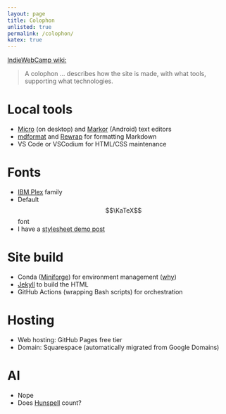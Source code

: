 ```yaml
---
layout: page
title: Colophon
unlisted: true
permalink: /colophon/
katex: true
---
```


[IndieWebCamp wiki:](https://indieweb.org/colophon)

> A colophon … describes how the site is made, with what tools, supporting what
> technologies.

# Local tools

- [Micro](https://micro-editor.github.io/) (on desktop) and
  [Markor](https://github.com/gsantner/markor) (Android) text editors
- [mdformat](https://mdformat.readthedocs.io/en/stable/) and
  [Rewrap](https://marketplace.visualstudio.com/items?itemName=stkb.rewrap) for
  formatting Markdown
- VS Code or VSCodium for HTML/CSS maintenance

# Fonts

- [IBM Plex](https://github.com/IBM/plex) family
- Default $$\KaTeX$$ font
- I have a <a href="{% post_url 1970-01-01-formats-masterpost %}">stylesheet
  demo post</a>

# Site build

- Conda ([Miniforge](https://github.com/conda-forge/miniforge)) for environment
  management (<a href="{% post_url 2024-11-29-rbenv-vs-conda %}">why</a>)
- [Jekyll](https://jekyllrb.com/) to build the HTML
- GitHub Actions (wrapping Bash scripts) for orchestration

# Hosting

- Web hosting: GitHub Pages free tier
- Domain: Squarespace (automatically migrated from Google Domains)

# AI

- Nope
- Does [Hunspell](https://github.com/hunspell/hunspell) count?
